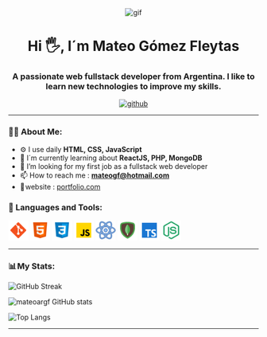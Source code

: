 <div id="header" align="center">
    <img src="https://media.giphy.com/media/HwBlFQZFcAoUcPHZdX/giphy.gif" width="250" frameBorder="0" class="giphy-embed" alt="gif">
    <h1 align="center">Hi 🖐️, I´m Mateo Gómez Fleytas</h1>
    <h3 align="center">A passionate web fullstack developer from Argentina. I like to learn new technologies to improve my skills.</h3>
</div>
<div id="badges" align="center">
    <a href="https://github.com/mateoargf">
        <img src="https://img.shields.io/github/followers/mateoargf?logo=github&style=for-the-badge" alt="github">
    </a>
</div>

---

### 👨‍💻 About Me:

- ⚙️ I use daily **HTML, CSS, JavaScript**
- 🌱 I´m currently learning about **ReactJS, PHP, MongoDB**
- 🤔 I’m looking for my first job as a fullstack web developer
- 📫 How to reach me : **mateogf@hotmail.com**
- 🔗 website : [portfolio.com](https://github.com/mateoargf/portfolioWeb/deployments/activity_log?environment=github-pages&src=_blank)

<div align="left">
    <h3>🔨 Languages and Tools:</h3>
    <div>
        <img src="imgs/icons8-git.svg" title="GIT" alt="GIT" width="40" height="40">
        <img src="imgs/icons8-html5.svg" title="HTML5" alt="HTML5" width="40" height="40">
        <img src="imgs/icons8-css3.svg" title="CSS3" alt="CSS3" width="40" height="40">
        <img src="imgs/icons8-javascript.svg" title="JavaScirpt" alt="JavaScirpt" width="40" height="40">
        <img src="imgs/icons8-reaccionar-40.png" title="React" alt="React" width="40" height="40">
        <img src="imgs/icons8-mongodb.svg" title="MongoDB" alt="MongoDB" width="40" height="40">
        <img src="imgs/icons8-typescript.svg" title="TypeScritp" alt="TypeScript" width="40" height="40">
        <img src="imgs/icons8-node-js-48.png" title="Node.js" alt="Node.js" width="40" height="40">
    </div>
</div>

---

### 📊 My Stats:

![GitHub Streak](https://streak-stats.demolab.com?user=mateoargf&theme=ambient-gradient&border=050F2C&background=050F2C&ring=00AEFF&fire=00AEFF)

![mateoargf GitHub stats](https://github-readme-stats.vercel.app/api?username=mateoargf&show_icons=true&theme=algolia&hide_border=true)

![Top Langs](https://github-readme-stats.vercel.app/api/top-langs/?username=mateoargf&layout=donut&theme=algolia&hide_border=true)

---